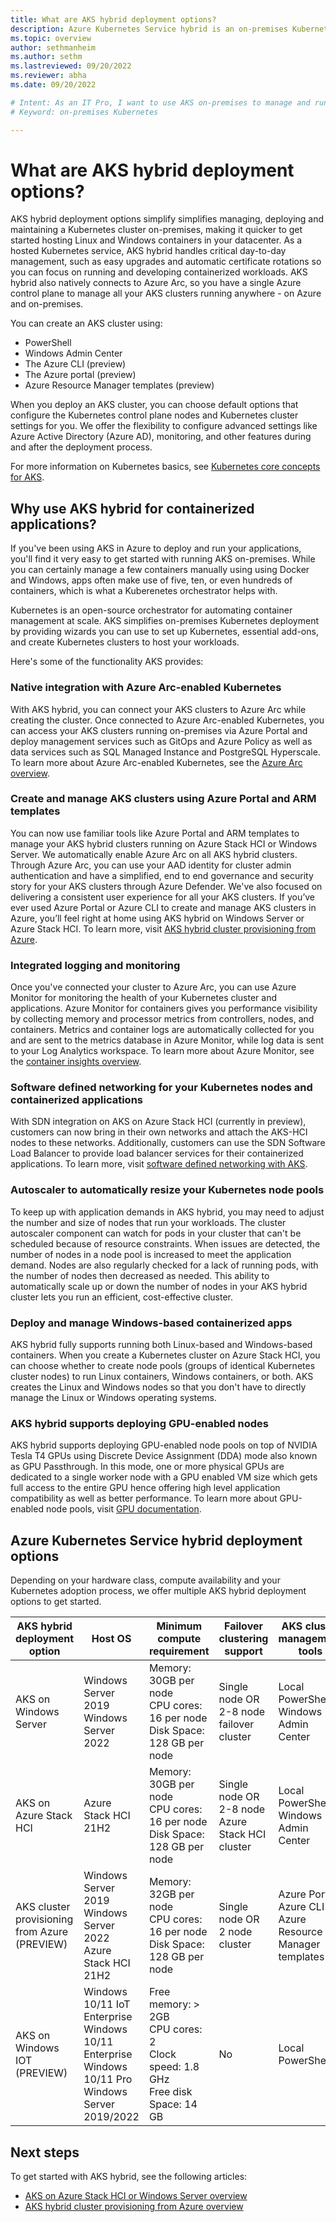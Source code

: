```yaml
---
title: What are AKS hybrid deployment options?
description: Azure Kubernetes Service hybrid is an on-premises Kubernetes implementation of Azure Kubernetes Service (AKS), which automates running containerized applications at scale.
ms.topic: overview
author: sethmanheim
ms.author: sethm 
ms.lastreviewed: 09/20/2022
ms.reviewer: abha
ms.date: 09/20/2022

# Intent: As an IT Pro, I want to use AKS on-premises to manage and run containerized workloads.
# Keyword: on-premises Kubernetes

---
```

# What are AKS hybrid deployment options?

AKS hybrid deployment options simplify simplifies managing, deploying and maintaining a Kubernetes cluster on-premises, making it quicker to get started hosting Linux and Windows containers in your datacenter. As a hosted Kubernetes service, AKS hybrid handles critical day-to-day management, such as easy upgrades and automatic certificate rotations so you can focus on running and developing containerized workloads. AKS hybrid also natively connects to Azure Arc, so you have a single Azure control plane to manage all your AKS clusters running anywhere - on Azure and on-premises.

You can create an AKS cluster using:

- PowerShell
- Windows Admin Center
- The Azure CLI (preview)
- The Azure portal (preview)
- Azure Resource Manager templates (preview)

When you deploy an AKS cluster, you can choose default options that configure the Kubernetes control plane nodes and Kubernetes cluster settings for you. We offer the flexibility to configure advanced settings like Azure Active Directory (Azure AD), monitoring, and other features during and after the deployment process.

For more information on Kubernetes basics, see [Kubernetes core concepts for AKS](kubernetes-concepts.md).

## Why use AKS hybrid for containerized applications?
If you've been using AKS in Azure to deploy and run your applications, you'll find it very easy to get started with running AKS on-premises. While you can certainly manage a few containers manually using using Docker and Windows, apps often make use of five, ten, or even hundreds of containers, which is what a Kuberenetes orchestrator helps with.

Kubernetes is an open-source orchestrator for automating container management at scale. AKS simplifies on-premises Kubernetes deployment by providing wizards you can use to set up Kubernetes, essential add-ons, and create Kubernetes clusters to host your workloads.

Here's some of the functionality AKS provides:

### Native integration with Azure Arc-enabled Kubernetes
With AKS hybrid, you can connect your AKS clusters to Azure Arc while creating the cluster. Once connected to Azure Arc-enabled Kubernetes, you can access your AKS clusters running on-premises via Azure Portal and deploy management services such as GitOps and Azure Policy as well as data services such as SQL Managed Instance and PostgreSQL Hyperscale. To learn more about Azure Arc-enabled Kubernetes, see the [Azure Arc overview](/azure/azure-arc/kubernetes/overview).

### Create and manage AKS clusters using Azure Portal and ARM templates
You can now use familiar tools like Azure Portal and ARM templates to manage your AKS hybrid clusters running on Azure Stack HCI or Windows Server. We automatically enable Azure Arc on all AKS hybrid clusters. Through Azure Arc, you can use your AAD identity for cluster admin authentication and have a simplified, end to end governance and security story for your AKS clusters through Azure Defender. We've also focused on delivering a consistent user experience for all your AKS clusters. If you’ve ever used Azure Portal or Azure CLI to create and manage AKS clusters in Azure, you’ll feel right at home using AKS hybrid on Windows Server or Azure Stack HCI. To learn more, visit [AKS hybrid cluster provisioning from Azure](aks-hybrid-preview-overview.md).

### Integrated logging and monitoring
Once you've connected your cluster to Azure Arc, you can use Azure Monitor for monitoring the health of your Kubernetes cluster and applications. Azure Monitor for containers gives you performance visibility by collecting memory and processor metrics from controllers, nodes, and containers. Metrics and container logs are automatically collected for you and are sent to the metrics database in Azure Monitor, while log data is sent to your Log Analytics workspace. To learn more about Azure Monitor, see the [container insights overview](/azure/azure-monitor/containers/container-insights-overview).

### Software defined networking for your Kubernetes nodes and containerized applications
With SDN integration on AKS on Azure Stack HCI (currently in preview), customers can now bring in their own networks and attach the AKS-HCI nodes to these networks. Additionally, customers can use the SDN Software Load Balancer to provide load balancer services for their containerized applications. To learn more, visit [software defined networking with AKS](software-defined-networking.md).

### Autoscaler to automatically resize your Kubernetes node pools
To keep up with application demands in AKS hybrid, you may need to adjust the number and size of nodes that run your workloads. The cluster autoscaler component can watch for pods in your cluster that can't be scheduled because of resource constraints. When issues are detected, the number of nodes in a node pool is increased to meet the application demand. Nodes are also regularly checked for a lack of running pods, with the number of nodes then decreased as needed. This ability to automatically scale up or down the number of nodes in your AKS hybrid cluster lets you run an efficient, cost-effective cluster.

### Deploy and manage Windows-based containerized apps 
AKS hybrid fully supports running both Linux-based and Windows-based containers. When you create a Kubernetes cluster on Azure Stack HCI, you can choose whether to create node pools (groups of identical Kubernetes cluster nodes) to run Linux containers, Windows containers, or both. AKS creates the Linux and Windows nodes so that you don't have to directly manage the Linux or Windows operating systems.

### AKS hybrid supports deploying GPU-enabled nodes
AKS hybrid supports deploying GPU-enabled node pools on top of NVIDIA Tesla T4 GPUs using Discrete Device Assignment (DDA) mode also known as GPU Passthrough. In this mode, one or more physical GPUs are dedicated to a single worker node with a GPU enabled VM size which gets full access to the entire GPU hence offering high level application compatibility as well as better performance. To learn more about GPU-enabled node pools, visit [GPU documentation](https://github.com/Azure/aks-hci/blob/main/preview/GPU/GPU-private-preview-documentation.md).

## Azure Kubernetes Service hybrid deployment options

Depending on your hardware class, compute availability and your Kubernetes adoption process, we offer multiple AKS hybrid deployment options to get started.

AKS hybrid deployment option | Host OS | Minimum compute requirement | Failover clustering support | AKS cluster management tools | Azure Arc integration | 
|-------|-------------------|-----------|----------|---------|---------|
AKS on Windows Server | Windows Server 2019 </br> Windows Server 2022 </br>  | Memory: 30GB per node </br> CPU cores: 16 per node </br> Disk Space: 128 GB per node | Single node OR </br> 2-8 node failover cluster | Local PowerShell </br> Windows Admin Center | Manual Azure Arc integration | 
AKS on Azure Stack HCI | Azure Stack HCI 21H2 | Memory: 30GB per node </br> CPU cores: 16 per node </br> Disk Space: 128 GB per node | Single node OR </br> 2-8 node Azure Stack HCI cluster | Local PowerShell  </br> Windows Admin Center | Manual Azure Arc integration | 
AKS cluster provisioning from Azure (PREVIEW) | Windows Server 2019 </br> Windows Server 2022 </br> Azure Stack HCI 21H2 | Memory: 32GB per node </br> CPU cores: 16 per node </br> Disk Space: 128 GB per node | Single node OR </br> 2 node cluster | Azure Portal  </br> Azure CLI </br> Azure Resource Manager templates | Automatic Azure Arc integration | 
AKS on Windows IOT (PREVIEW) | Windows 10/11 IoT Enterprise </br> Windows 10/11 Enterprise </br> Windows 10/11 Pro </br> Windows Server 2019/2022 | Free memory: > 2GB </br> CPU cores: 2 </br> Clock speed: 1.8 GHz </br> Free disk Space: 14 GB | No | Local PowerShell | Manual Azure Arc integration |

## Next steps

To get started with AKS hybrid, see the following articles:

- [AKS on Azure Stack HCI or Windows Server overview](overview.md)
- [AKS hybrid cluster provisioning from Azure overview](aks-hybrid-preview-overview.md)
